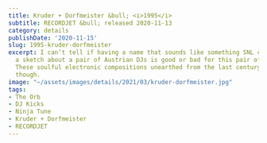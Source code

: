 ```yaml
---
title: Kruder + Dorfmeister &bull; <i>1995</i>
subtitle: RECORDJET &bull; released 2020-11-13
category: details
publishDate: '2020-11-15'
slug: 1995-kruder-dorfmeister
excerpt: I can’t tell if having a name that sounds like something SNL cooked up for
  a sketch about a pair of Austrian DJs is good or bad for this pair of Austrian DJs.
  These soulful electronic compositions unearthed from the last century are no joke,
  though.
image: "~/assets/images/details/2021/03/kruder-dorfmeister.jpg"
tags:
- The Orb
- DJ Kicks
- Ninja Tune
- Kruder + Dorfmeister
- RECORDJET
---
```


